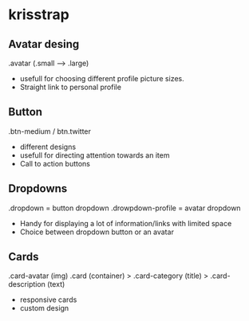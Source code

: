 # krisstrap



## Avatar desing

.avatar (.small --> .large)

- usefull for choosing different profile picture sizes.
- Straight link to personal profile


## Button

.btn-medium / btn.twitter

- different designs 
- usefull for directing attention towards an item 
- Call to action buttons

## Dropdowns

.dropdown          = button dropdown
.drowpdown-profile = avatar dropdown

- Handy for displaying a lot of information/links with limited space
- Choice between dropdown button or an avatar

## Cards

.card-avatar (img)
.card (container) > .card-category (title) > .card-description (text)

- responsive cards 
- custom design